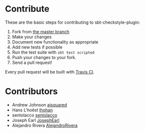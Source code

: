 # Contribute
These are the basic steps for contributing to sbt-checkstyle-plugin:

1. Fork from [the master branch](https://github.com/etsy/sbt-checkstyle-plugin)
2. Make your changes
3. Document new functionality as appropriate
4. Add new tests if possible
5. Run the test suite with `sbt test scripted`
6. Push your changes to your fork.
7. Send a pull request!

Every pull request will be built with [Travis CI](https://travis-ci.org/etsy/sbt-checkstyle-plugin).

# Contributors
- Andrew Johnson [ajsquared](https://github.com/ajsquared)
- Hans L'hoëst [lhohan](https://github.com/lhohan)
- sentolacco [sentolacco](https://github.com/sentolacco)
- Joseph Earl [JosephEarl](https://github.com/JosephEarl)
- Alejandro Rivera [AlejandroRivera](https://github.com/AlejandroRivera)
